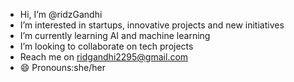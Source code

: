 - Hi, I’m @ridzGandhi
- I’m interested in startups, innovative projects and new initiatives
- I’m currently learning AI and machine learning 
- I’m looking to collaborate on tech projects
- Reach me on ridgandhi2295@gmail.com
- 😄 Pronouns:she/her
  

<!---
ridzGandhi/ridzGandhi is a ✨ special ✨ repository because its `README.md` (this file) appears on your GitHub profile.
You can click the Preview link to take a look at your changes.
--->
